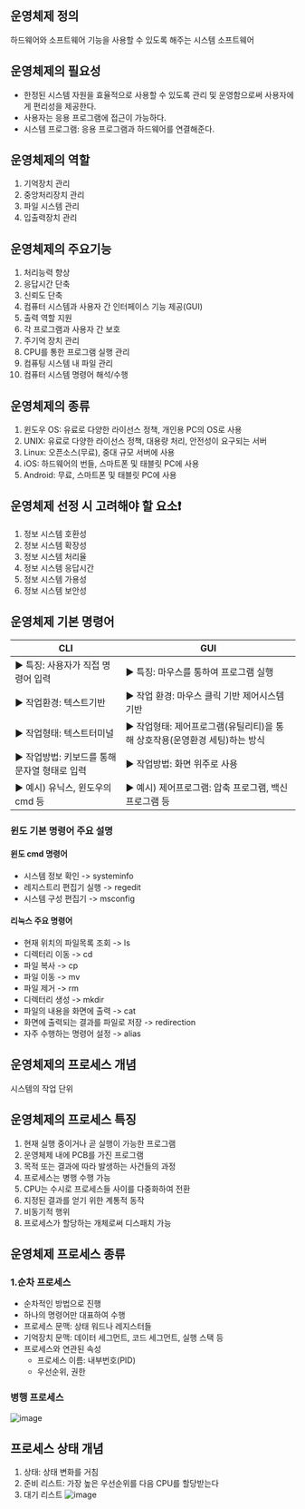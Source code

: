 ## 운영체제 정의

하드웨어와 소프트웨어 기능을 사용할 수 있도록 해주는 시스템 소프트웨어

## 운영체제의 필요성

- 한정된 시스템 자원을 효율적으로 사용할 수 있도록 관리 및 운영함으로써 사용자에게 편리성을 제공한다.
- 사용자는 응용 프로그램에 접근이 가능하다.
- 시스템 프로그램: 응용 프로그램과 하드웨어를 연결해준다.

## 운영체제의 역할

1. 기억장치 관리
2. 중앙처리장치 관리
3. 파일 시스템 관리
4. 입출력장치 관리

## 운영체제의 주요기능

1. 처리능력 향상
2. 응답시간 단축
3. 신뢰도 단축
4. 컴퓨터 시스템과 사용자 간 인터페이스 기능 제공(GUI)
5. 출력 역할 지원
6. 각 프로그램과 사용자 간 보호
7. 주기억 장치 관리
8. CPU를 통한 프로그램 실행 관리
9. 컴퓨팅 시스템 내 파일 관리
10. 컴퓨터 시스템 명령어 해석/수행

## 운영체제의 종류

1. 윈도우 OS: 유료로 다양한 라이선스 정책, 개인용 PC의 OS로 사용
2. UNIX: 유료로 다양한 라이선스 정책, 대용량 처리, 안전성이 요구되는 서버
3. Linux: 오픈소스(무료), 중대 규모 서버에 사용 
4. iOS: 하드웨어의 번들, 스마트폰 및 태블릿 PC에 사용
5. Android: 무료, 스마트폰 및 태블릿 PC에 사용

## 운영체제 선정 시 고려해야 할 요소❗
1. 정보 시스템 호환성
2. 정보 시스템 확장성
3. 정보 시스템 처리율
4. 정보 시스템 응답시간
5. 정보 시스템 가용성
6. 정보 시스템 보안성

## 운영체제 기본 명령어

| **CLI** | **GUI** |
|----------|----------|
| ▶  특징: 사용자가 직접 명령어 입력       | ▶  특징: 마우스를 통하여 프로그램 실행        |
| ▶  작업환경: 텍스트기반       | ▶  작업 환경: 마우스 클릭 기반 제어시스템 기반        |
| ▶  작업형태: 텍스트터미널       | ▶  작업형태: 제어프로그램(유틸리티)을 통해 상호작용(운영환경 세팅)하는 방식        |
| ▶  작업방법: 키보드를 통해 문자열 형태로 입력       | ▶  작업방법: 화면 위주로 사용        |
| ▶  예시) 유닉스, 윈도우의 cmd 등       | ▶  예시) 제어프로그램: 압축 프로그램, 백신 프로그램 등       |

### 윈도 기본 명령어 주요 설명
#### 윈도 cmd 명령어

- 시스템 정보 확인 -> systeminfo
- 레지스트리 편집기 실행 -> regedit
- 시스템 구성 편집기 -> msconfig

#### 리눅스 주요 명령어

- 현재 위치의 파일목록 조회 -> ls
- 디렉터리 이동 -> cd
- 파일 복사 -> cp
- 파일 이동 -> mv
- 파일 제거 -> rm
- 디렉터리 생성 -> mkdir
- 파일의 내용을 화면에 출력 -> cat
- 화면에 출력되는 결과를 파일로 저장 -> redirection
- 자주 수행하는 명령어 설정 -> alias

## 운영체제의 프로세스 개념

시스템의 작업 단위

## 운영체제의 프로세스 특징

1. 현재 실행 중이거나 곧 실행이 가능한 프로그램
2. 운영체제 내에 PCB를 가진 프로그램
3. 목적 또는 결과에 따라 발생하는 사건들의 과정
4. 프로세스는 병행 수행 가능
5. CPU는 수시로 프로세스들 사이를 다중화하여 전환
6. 지정된 결과를 얻기 위한 계통적 동작
7. 비동기적 행위
8. 프로세스가 할당하는 개체로써 디스패치 가능

## 운영체제 프로세스 종류

### 1.순차 프로세스

- 순차적인 방법으로 진행
- 하나의 명령어만 대표하여 수행
- 프로세스 문맥: 상태 워드나 레지스터들
- 기억장치 문맥: 데이터 세그먼트, 코드 세그먼트, 실행 스택 등
- 프로세스와 연관된 속성
  - 프로세스 이름: 내부번호(PID)
  - 우선순위, 권한

### 병행 프로세스
![image](https://github.com/user-attachments/assets/4a9948be-8454-45b8-ad98-b3a418dbe04f)

## 프로세스 상태 개념

1. 상태: 상태 변화를 거침
2. 준비 리스트: 가장 높은 우선순위를 다음 CPU를 할당받는다
3. 대기 리스트
![image](https://github.com/user-attachments/assets/206213b3-bdaf-4ed2-92bd-9ec5e35f77ea)

